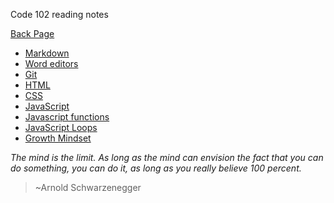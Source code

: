 Code 102 reading notes

[Back Page](README.md)

- [Markdown](102-notes/markdown.md)
- [Word editors](102-notes/Coder-assignment.md)
- [Git](102-notes/Revisions.md)
- [HTML](102-notes/HTML.md)
- [CSS](102-notes/css.md)
- [JavaScript](102-notes/javascript.md)
- [Javascript functions](102-notes/jsfunctions.md)
- [JavaScript Loops](102-notes/jsloops.md)
- [Growth Mindset](102-notes/growth-mindset.md)

*The mind is the limit. As long as the mind can envision the fact that you can do something, you can do it, as long as you really believe 100 percent.*
> ~Arnold Schwarzenegger


